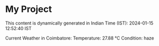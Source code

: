 # My Project

This content is dynamically generated in Indian Time (IST): 2024-01-15 12:52:40 IST


Current Weather in Coimbatore:
Temperature: 27.88 °C
Condition: haze
